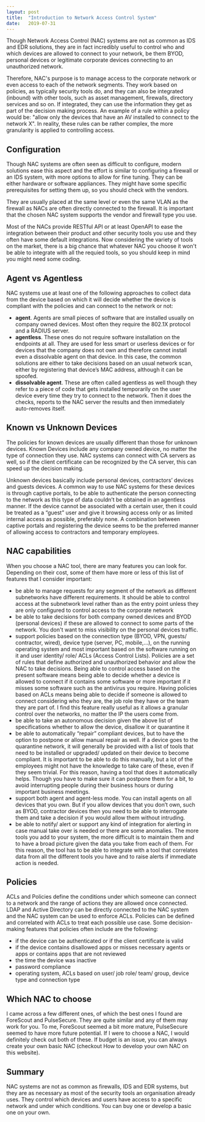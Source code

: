 ```yaml
---
layout: post
title:  "Introduction to Network Access Control System"
date:   2019-07-31
---
```


Though Network Access Control (NAC) systems are not as common as IDS and EDR solutions, they are in fact incredibly useful to control who and which devices are allowed to connect to your network, be them BYOD, personal devices or legitimate corporate devices connecting to an unauthorized network.

Therefore, NAC's purpose is to manage access to the corporate network or even access to each of the network segments. They work based on policies, as typically security tools do, and they can also be integrated (inbound) with other tools, such as asset management, firewalls, directory services and so on. If integrated, they can use the information they get as part of the decision making process. An example of a rule within a policy would be: "allow only the devices that have an AV installed to connect to the network X". In reality, these rules can be rather complex, the more granularity is applied to controlling access.

## Configuration

Though NAC systems are often seen as difficult to configure, modern solutions ease this aspect and the effort is similar to configuring a firewall or an IDS system, with more options to allow for fine tuning. They can be either hardware or software appliances. They might have some specific prerequisites for setting them up, so you should check with the vendors.

They are usually placed at the same level or even the same VLAN as the firewall as NACs are often directly connected to the firewall. It is important that the chosen NAC system supports the vendor and firewall type you use.

Most of the NACs provide RESTful API or at least OpenAPI to ease the integration between their product and other security tools you use and they often have some default integrations. Now considering the variety of tools on the market, there is a big chance that whatever NAC you choose it won't be able to integrate with all the requied tools, so you should keep in mind you might need some coding.

## Agent vs Agentless

NAC systems use at least one of the following approaches to collect data from the device based on which it will decide whether the device is compliant with the policies and can connect to the network or not:

* **agent**. Agents are small pieces of software that are installed usually on company owned devices. Most often they require the 802.1X protocol and a RADIUS server.
* **agentless**. These ones do not require software installation on the endpoints at all. They are used for less smart or userless devices or for devices that the company does not own and therefore cannot install even a dissolvable agent on that device. In this case, the common solutions are either to take decisions based on an usual network scan, either by registering that device’s MAC address, although it can be spoofed.
* **dissolvable agent**. These are often called agentless as well though they refer to a piece of code that gets installed temporarily on the user device every time they try to connect to the network. Then it does the checks, reports to the NAC server the results and then immediately auto-removes itself.

## Known vs Unknown Devices

The policies for known devices are usually different than those for unknown devices. Known Devices include any company owned device, no matter the type of connection they use. NAC systems can connect with CA servers as well, so if the client certificate can be recognized by the CA server, this can speed up the decision making.

Unknown devices basically include personal devices, contractors’ devices and guests devices. A common way to use NAC systems for these devices is through captive portals, to be able to authenticate the person connecting to the network as this type of data couldn’t be obtained in an agentless manner. If the device cannot be associated with a certain user, then it could be treated as a “guest” user and give it browsing access only or as limited internal access as possible, preferably none. A combination between captive portals and registering the device seems to be the preferred manner of allowing access to contractors and temporary employees.

## NAC capabilities

When you choose a NAC tool, there are many features you can look for. Depending on their cost, some of them have more or less of this list of features that I consider important:

* be able to manage requests for any segment of the network as different subnetworks have different requirements. It should be able to control access at the subnetwork level rather than as the entry point unless they are only configured to control access to the corporate network
* be able to take decisions for both company owned devices and BYOD (personal devices) if these are allowed to connect to some parts of the network. You don't want to miss visibility on the personal devices traffic.
* support policies based on the connection type (BYOD, VPN, guests/ contractor, wired), device type (server, PC, mobile,…), on the running operating system and most important based on the software running on it and user identity/ role/ ACLs (Access Control Lists). Policies are a set of rules that define authorized and unauthorized behavior and allow the NAC to take decisions. Being able to control access based on the present software means being able to decide whether a device is allowed to connect if it contains some software or more important if it misses some software such as the antivirus you require. Having policies based on ACLs means being able to decide if someone is allowed to connect considering who they are, the job role they have or the team they are part of. I find this feature really useful as it allows a granular control over the networks, no matter the IP the users come from.
* be able to take an autonomous decision given the above list of specifications whether to allow the device, disallow it or quarantine it 
* be able to automatically “repair” compliant devices, but to have the option to postpone or allow manual repair as well. If a device goes to the quarantine network, it will generally be provided with a list of tools that need to be installed or upgraded/ updated on their device to become compliant. It is important to be able to do this manually, but a lot of the employees might not have the knowledge to take care of these, even if they seem trivial. For this reason, having a tool that does it automatically helps. Though you have to make sure it can postpone them for a bit, to avoid interrupting people during their business hours or during important business meetings.
* support both agent and agent-less mode. You can install agents on all devices that you own. But if you allow devices that you don’t own, such as BYOD, contractor devices then you need to be able to interrogate them and take a decision if you would allow them without intruding.
* be able to notify/ alert or support any kind of integration for alerting in case manual take over is needed or there are some anomalies. The more tools you add to your system, the more difficult is to maintain them and to have a broad picture given the data you take from each of them. For this reason, the tool has to be able to integrate with a tool that correlates data from all the different tools you have and to raise alerts if immediate action is needed.

## Policies

ACLs and Policies define the conditions under which someone can connect to a network and the range of actions they are allowed once connected. LDAP and Active Directory can be directly connected to the NAC system and the NAC system can be used to enforce ACLs. Policies can be defined and correlated with ACLs to treat each possible use case. Some decision-making features that policies often include are the following:

* if the device can be authenticated or if the client certificate is valid
* if the device contains disallowed apps or misses necessary agents or apps or contains apps that are not reviewed
* the time the device was inactive
* password compliance
* operating system, ACLs based on user/ job role/ team/ group, device type and connection type

## Which NAC to choose

I came across a few different ones, of which the best ones I found are ForeScout and PulseSecure. They are quite similar and any of them may work for you. To me, ForeScout seemed a bit more mature, PulseSecure seemed to have more future potential. If I were to choose a NAC, I would definitely check out both of these. If budget is an issue, you can always create your own basic NAC (checkout How to develop your own NAC on this website).


## Summary

NAC systems are not as common as firewalls, IDS and EDR systems, but they are as necessary as most of the security tools an organisation already uses. They control which devices and users have access to a specific network and under which conditions. You can buy one or develop a basic one on your own.